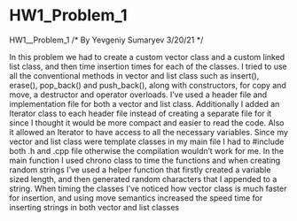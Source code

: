 # HW1_Problem_1
HW1__Problem_1
/*
By Yevgeniy Sumaryev
3/20/21
*/

In this problem we had to create a custom vector class and a custom linked list class, and then time insertion times for each of the classes.
I tried to use all the conventional methods in vector and list class such as insert(), erase(), pop_back() and push_back(), along with constructors, for copy and move, a destructor and operator overloads. 
I’ve used a header file and implementation file for both a vector and list class. Additionally I added an Iterator class to each header file instead of creating a separate file for it 
since I thought it would be more compact and easier to read the code.
Also it allowed an Iterator to have access to all the necessary variables. 
Since my vector and list class were template classes in my main file I had to #include both .h and .cpp file otherwise
the compilation wouldn’t work for me.
 In the main function I used chrono class to time the functions and when creating random strings 
 I’ve used a helper function that firstly created a variable sized length, and then generated random characters that I appended to a string.
 When timing the classes I’ve noticed how vector class is much faster for insertion, 
 and using move semantics increased the speed time for inserting strings in both vector and list classes  

